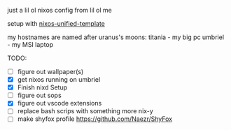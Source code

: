 just a lil ol nixos config from lil ol me

setup with [nixos-unified-template](https://github.com/juspay/nixos-unified-template)

my hostnames are named after uranus's moons:
titania - my big pc
umbriel - my MSI laptop


TODO:
- [ ] figure out wallpaper(s)
- [x] get nixos running on umbriel
- [x] Finish nixd Setup
- [ ] figure out sops
- [x] figure out vscode extensions
- [ ] replace bash scrips with something more nix-y
- [ ] make shyfox profile https://github.com/Naezr/ShyFox